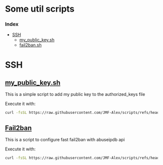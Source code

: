 #  Some util scripts
### Index
- [SSH](#ssh)
  - [my_public_key.sh](#my_public_key.sh)
  - [fail2ban.sh](#Fail2ban)

# SSH
## [my_public_key.sh](https://github.com/JMF-Alex/scripts/blob/main/ssh/my_public_key.sh)
This is a simple script to add my public key to the authorized_keys file

Execute it with:
```bash
curl -fsSL https://raw.githubusercontent.com/JMF-Alex/scripts/refs/heads/main/ssh/my_public_key.sh | bash
```

## [Fail2ban](https://github.com/JMF-Alex/scripts/blob/main/ssh/fail2ban.sh)
This is a script to configure fast fail2ban with abuseipdb api 

Execute it with:
```bash
curl -fsSL https://raw.githubusercontent.com/JMF-Alex/scripts/refs/heads/main/ssh/fail2ban.sh | bash
```
